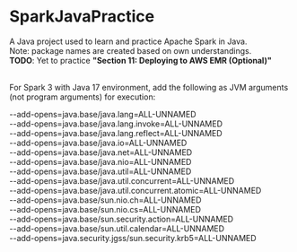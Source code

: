 # SparkJavaPractice

A Java project used to learn and practice Apache Spark in Java. 
<br>
Note: package names are created based on own understandings.
<br>
**TODO**: Yet to practice **"Section 11: Deploying to AWS EMR (Optional)"**
<br><br>

For Spark 3 with Java 17 environment, add the following as JVM arguments (not program arguments) for execution:
<br>

--add-opens=java.base/java.lang=ALL-UNNAMED <br>
--add-opens=java.base/java.lang.invoke=ALL-UNNAMED <br>
--add-opens=java.base/java.lang.reflect=ALL-UNNAMED <br>
--add-opens=java.base/java.io=ALL-UNNAMED <br>
--add-opens=java.base/java.net=ALL-UNNAMED <br>
--add-opens=java.base/java.nio=ALL-UNNAMED <br>
--add-opens=java.base/java.util=ALL-UNNAMED <br>
--add-opens=java.base/java.util.concurrent=ALL-UNNAMED <br>
--add-opens=java.base/java.util.concurrent.atomic=ALL-UNNAMED <br>
--add-opens=java.base/sun.nio.ch=ALL-UNNAMED <br>
--add-opens=java.base/sun.nio.cs=ALL-UNNAMED <br>
--add-opens=java.base/sun.security.action=ALL-UNNAMED <br>
--add-opens=java.base/sun.util.calendar=ALL-UNNAMED <br>
--add-opens=java.security.jgss/sun.security.krb5=ALL-UNNAMED <br>